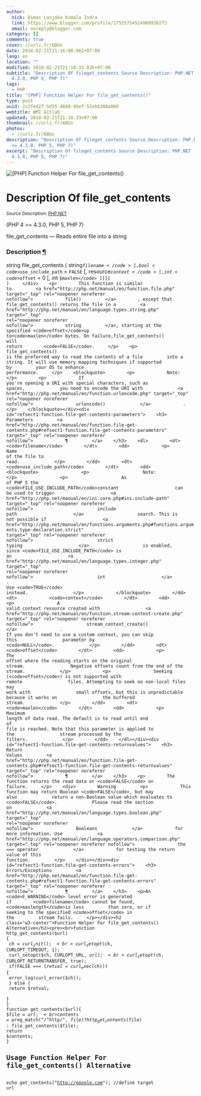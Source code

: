 ```yaml
---
author:
  nick: Dimas Lanjaka Kumala Indra
  link: https://www.blogger.com/profile/17555754514989936273
  email: noreply@blogger.com
category: []
comments: true
cover: //urlz.fr/6BUs
date: 2018-02-21T21:16:00.001+07:00
lang: en
location: ""
modified: 2018-02-21T21:18:33.835+07:00
subtitle: "Description Of fileget_contents Source Description: PHP.NET (PHP 4 >=
  4.3.0, PHP 5, PHP 7)"
tags:
  - PHP
title: "[PHP] Function Helper For file_get_contents()"
type: post
uuid: 2c2fed27-5d55-4888-86ef-52ebb308a008
webtitle: WMI Gitlab
updated: 2018-02-21T21:18:33+07:00
thumbnail: //urlz.fr/6BUs
photos:
  - //urlz.fr/6BUs
description: "Description Of fileget_contents Source Description: PHP.NET (PHP 4
  >= 4.3.0, PHP 5, PHP 7)"
excerpt: "Description Of fileget_contents Source Description: PHP.NET (PHP 4 >=
  4.3.0, PHP 5, PHP 7)"
---
```


<img src="//urlz.fr/6BUs" title="[PHP] Function Helper For file_get_contents()"><div>    <h1>        Description Of file_get_contents     </h1><small class="w3-right">Source Description: <a href="//php.net/manual/en/function.file-get-contents.php" title="Description Of get_meta_tags" rel="nofollow noopener">PHP.NET</a></small>    <p>        (PHP 4 &gt;= 4.3.0, PHP 5, PHP 7)     </p>    <p>        file_get_contents — Reads entire file into a string     </p></div><div id="refsect1-function.file-get-contents-description">    <h3>        Description         <a href="http://php.net/manual/en/function.file-get-contents.php#refsect1-function.file-get-contents-description" target="_top" rel="noopener noreferer nofollow">            ¶         </a>    </h3>    <div>string file_get_contents ( string<code>$filename</code> [, bool<code>$use_include_path</code> = <code>FALSE</code> [, resource<code>$context</code> [, int <code>$offset</code> = 0 [, int        <code>$maxlen</code> ]]]] )     </div>    <p>        This function is similar to         <a href="http://php.net/manual/en/function.file.php" target="_top" rel="noopener noreferer nofollow">            file()         </a>        , except that file_get_contents() returns the file in a         <a href="http://php.net/manual/en/language.types.string.php" target="_top" rel="noopener noreferer nofollow">            string         </a>, starting at the specified <code>offset</code>up to<code>maxlen</code> bytes. On failure,file_get_contents() will return        <code>FALSE</code>.     </p>    <p>        file_get_contents() is the preferred way to read the contents of a file         into a string. It will use memory mapping techniques if supported by         your OS to enhance performance.     </p>    <blockquote>        <p>            Note:         </p>        <p>            If you're opening a URI with special characters, such as spaces,             you need to encode the URI with             <a href="http://php.net/manual/en/function.urlencode.php" target="_top" rel="noopener noreferer nofollow">                urlencode()             </a>            .         </p>    </blockquote></div><div id="refsect1-function.file-get-contents-parameters">    <h3>        Parameters         <a href="http://php.net/manual/en/function.file-get-contents.php#refsect1-function.file-get-contents-parameters" target="_top" rel="noopener noreferer nofollow">            ¶         </a>    </h3>    <dl>        <dt>            <code>filename</code>        </dt>        <dd>            <p>                Name of the file to read.             </p>        </dd>        <dt>            <code>use_include_path</code>        </dt>        <dd>            <blockquote>                <p>                    Note:                 </p>                <p>                    As of PHP 5 the <code>FILE_USE_INCLUDE_PATH</code>constant                     can be used to trigger                     <a href="http://php.net/manual/en/ini.core.php#ini.include-path" target="_top" rel="noopener noreferer nofollow">                        include path                     </a>                    search. This is not possible if                     <a href="http://php.net/manual/en/functions.arguments.php#functions.arguments.type-declaration.strict" target="_top" rel="noopener noreferer nofollow">                        strict typing                     </a>                    is enabled, since <code>FILE_USE_INCLUDE_PATH</code> is an                     <a href="http://php.net/manual/en/language.types.integer.php" target="_top" rel="noopener noreferer nofollow">                        int                     </a>                    . Use <code>TRUE</code> instead.                 </p>            </blockquote>        </dd>        <dt>            <code>context</code>        </dt>        <dd>            <p>                A valid context resource created with                 <a href="http://php.net/manual/en/function.stream-context-create.php" target="_top" rel="noopener noreferer nofollow">                    stream_context_create()                 </a>                . If you don't need to use a custom context, you can skip this                 parameter by <code>NULL</code>.             </p>        </dd>        <dt>            <code>offset</code>        </dt>        <dd>            <p>                The offset where the reading starts on the original stream.                 Negative offsets count from the end of the stream.             </p>            <p>                Seeking (<code>offset</code>) is not supported with remote                 files. Attempting to seek on non-local files may work with                 small offsets, but this is unpredictable because it works on                 the buffered stream.             </p>        </dd>        <dt>            <code>maxlen</code>        </dt>        <dd>            <p>                Maximum length of data read. The default is to read until end                 of file is reached. Note that this parameter is applied to the                 stream processed by the filters.             </p>        </dd>    </dl></div><div id="refsect1-function.file-get-contents-returnvalues">    <h3>        Return Values         <a href="http://php.net/manual/en/function.file-get-contents.php#refsect1-function.file-get-contents-returnvalues" target="_top" rel="noopener noreferer nofollow">            ¶         </a>    </h3>    <p>        The function returns the read data or <code>FALSE</code> on failure.     </p>    <div>        Warning         <p>            This function may return Boolean <code>FALSE</code>, but may also             return a non-Boolean value which evaluates to <code>FALSE</code>.             Please read the section on             <a href="http://php.net/manual/en/language.types.boolean.php" target="_top" rel="noopener noreferer nofollow">                Booleans             </a>            for more information. Use             <a href="http://php.net/manual/en/language.operators.comparison.php" target="_top" rel="noopener noreferer nofollow">                the === operator             </a>            for testing the return value of this function.         </p>    </div></div><div id="refsect1-function.file-get-contents-errors">    <h3>        Errors/Exceptions         <a href="http://php.net/manual/en/function.file-get-contents.php#refsect1-function.file-get-contents-errors" target="_top" rel="noopener noreferer nofollow">            ¶         </a>    </h3>    <p>An <code>E_WARNING</code> level error is generated if        <code>filename</code> cannot be found, <code>maxlength</code>is less         than zero, or if seeking to the specified <code>offset</code> in the         stream fails.     </p></div><h2 class="w3-center">Function Helper For file_get_contents() Alternative</h2><pre><br>function http_get_contents($url)<br>{<br>  $ch = curl_init();<br>  curl_setopt($ch, CURLOPT_TIMEOUT, 1);<br>  curl_setopt($ch, CURLOPT_URL, $url);<br>  curl_setopt($ch, CURLOPT_RETURNTRANSFER, true);<br>  if(FALSE === ($retval = curl_exec($ch))) {<br>    error_log(curl_error($ch));<br>  } else {<br>    return $retval;<br>  }<br>}<br>function get_contents($url){<br>$file = $url;<br>$contents = preg_match("/^http/", $file) ? http_get_contents($file) : file_get_contents($file);<br>return $contents;<br>}<br></pre><h2 class="w3-center">Usage Function Helper For file_get_contents() Alternative</h2><pre><br>echo get_contents("http://google.com"); //define target url<br></pre>